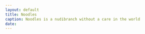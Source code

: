 ```yaml
---
layout: default
title: Noodles
caption: Noodles is a nudibranch without a care in the world
date:
---
```

